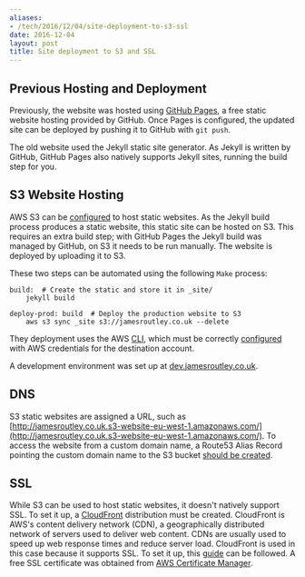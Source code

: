 ```yaml
---
aliases:
- /tech/2016/12/04/site-deployment-to-s3-ssl
date: 2016-12-04
layout: post
title: Site deployment to S3 and SSL
---
```


## Previous Hosting and Deployment

Previously, the website was hosted using [GitHub Pages](https://pages.github.com/), a free static website hosting provided by GitHub. Once Pages is configured, the updated site can be deployed by pushing it to GitHub with `git push`.

The old website used the Jekyll static site generator. As Jekyll is written by GitHub, GitHub Pages also natively supports Jekyll sites, running the build step for you.


## S3 Website Hosting

AWS S3 can be [configured](http://docs.aws.amazon.com/AmazonS3/latest/dev/WebsiteHosting.html) to host static websites. As the Jekyll build process produces a static website, this static site can be hosted on S3. This requires an extra build step; with GitHub Pages the Jekyll build was managed by GitHub, on S3 it needs to be run manually. The website is deployed by uploading it to S3.

These two steps can be automated using the following `Make` process:

```make
build:  # Create the static and store it in _site/
	jekyll build

deploy-prod: build  # Deploy the production website to S3
	aws s3 sync _site s3://jamesroutley.co.uk --delete
```

They deployment uses the AWS [CLI](https://aws.amazon.com/cli/), which must be correctly [configured](https://docs.aws.amazon.com/cli/latest/userguide/cli-chap-getting-started.html) with AWS credentials for the destination account.

A development environment was set up at [dev.jamesroutley.co.uk](https://dev.jamesroutley.co.uk/).


## DNS

S3 static websites are assigned a URL, such as [http://jamesroutley.co.uk.s3-website-eu-west-1.amazonaws.com/](http://jamesroutley.co.uk.s3-website-eu-west-1.amazonaws.com/). To access the website from a custom domain name, a Route53 Alias Record pointing the custom domain name to the S3 bucket [should be created](https://docs.aws.amazon.com/AmazonS3/latest/dev/website-hosting-custom-domain-walkthrough.html).


## SSL

While S3 can be used to host static websites, it doesn't natively support SSL. To set it up, a [CloudFront](https://aws.amazon.com/cloudfront/) distribution must be created. CloudFront is AWS's content delivery network (CDN), a geographically distributed network of servers used to deliver web content. CDNs are usually used to speed up web response times and reduce server load. CloudFront is used in this case because it supports SSL. To set it up, this [guide](https://blog.webinista.com/2016/02/enable-https-cloudfront-certificate-manager-s3/index.html) can be followed. A free SSL certificate was obtained from [AWS Certificate Manager](https://aws.amazon.com/certificate-manager/).
